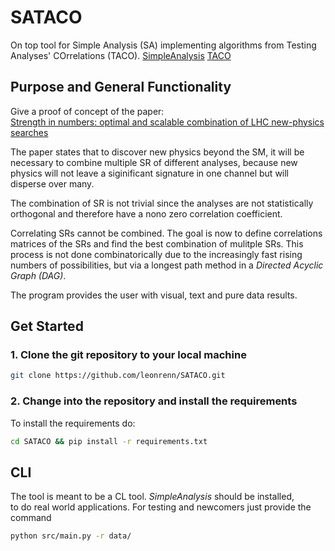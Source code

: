 # SATACO
On top tool for Simple Analysis (SA) implementing algorithms from Testing Analyses' COrrelations (TACO).
[SimpleAnalysis](https://simpleanalysis.docs.cern.ch)
[TACO](https://gitlab.com/t-a-c-o/)

## Purpose and General Functionality

Give a proof of concept of the paper: <br>
[Strength in numbers: optimal and scalable combination of LHC new-physics searches](https://arxiv.org/abs/2209.00025)
<br>

The paper states that to discover new physics beyond the SM, it will be necessary to combine multiple SR of different analyses, because new physics will not leave a siginificant signature in one channel but will disperse over many.<br>

The combination of SR is not trivial since the analyses are not statistically orthogonal and therefore have a nono zero correlation coefficient.<br>

Correlating SRs cannot be combined. The goal is now to define correlations matrices of the SRs and find the best combination of mulitple SRs. This process is not done combinatorically due to the increasingly fast rising numbers of possibilities, but via a longest path method in a _Directed Acyclic Graph (DAG)_. <br>

The program provides the user with visual, text and pure data results.<br>

## Get Started

### 1. Clone the git repository to your local machine

```sh
git clone https://github.com/leonrenn/SATACO.git
```


### 2. Change into the repository and install the requirements

To install the requirements do:
```sh
cd SATACO && pip install -r requirements.txt
```

## CLI

The tool is meant to be a CL tool. _SimpleAnalysis_ should be installed,<br>
to do real world applications. For testing and newcomers just provide the <br>
command 
```sh
python src/main.py -r data/
```

